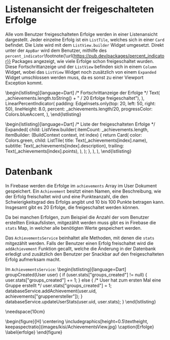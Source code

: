 # Listenansicht der freigeschalteten Erfolge

Alle vom Benutzer freigeschalteten Erfolge werden in einer Listenansicht dargestellt.
Jeder einzelne Erfolg ist ein `ListTile`, welches sich in einer `Card` befindet.
Die Liste wird mit dem `ListView.builder` Widget umgesetzt. Direkt unter der `AppBar` 
wird dem Benutzer, mithilfe des `percent_indicator`\footnote{\url{https://pub.dev/packages/percent_indicator}} 
Packages angezeigt, wie viele Erfolge schon freigeschaltet wurden. Diese 
Fortschrittanzeige und der `ListView` befinden sich in einem `Column` Widget, wobei 
das `ListView` Widget noch zusätzlich von einem `Expanded` Widget umschlossen werden muss,
da es sonst zu einer Viewport Exception kommt.

\begin{lstlisting}[language=Dart]
/* Fortschrittanzeige der Erfolge */
Text(
    _achievements.length.toString() + " / 20 Erfolge freigeschaltet"),
),
LinearPercentIndicator(
    padding: EdgeInsets.only(top: 20, left: 50, right: 50),
    lineHeight: 8.0,
    percent: _achievements.length/20,
    progressColor: Colors.blueAccent,
),
\end{lstlisting}

\begin{lstlisting}[language=Dart]
/* Liste der freigeschalteten Erfolge */
Expanded(
    child: ListView.builder(
        itemCount: _achievements.length,
        itemBuilder: (BuildContext context, int index) {
            return Card(
                color: Colors.green,
                child: ListTile(
                    title: Text(_achievements[index].name),
                    subtitle: Text(_achievements[index].description),
                    trailing: Text(_achievements[index].points),
                ),
            );
        },
    ),
),
\end{lstlisting}

# Datenbank

In Firebase werden die Erfolge im `achievements` Array im User Dokument gespeichert.
Ein `Achievement` besitzt einen Namen, eine Beschreibung, wie der Erfolg freischaltet wird
und eine Punkteanzahl, die den Schwierigkeitsgrad des Erfolgs angibt und 10 bis 100 Punkte betragen 
kann. Insgesamt gibt es 20 Erfolge, die freigeschaltet werden können. 

Da bei manchen Erfolgen, zum Beispiel die Anzahl der vom Benutzer erstellten Einkaufslisten, 
mitgezählt werden muss gibt es in Firebase die `stats` Map, in welcher alle benötigten Werte 
gespeichert werden. 

Das `AchievementsService` beinhaltet alle Methoden, mit denen die `stats` mitgezählt werden. Falls der 
Benutzer einen Erfolg freischaltet wird die `addAchievement` Funktion gecallt, welche die Änderung in der 
Datenbank erledigt und zusätzlich den Benutzer per Snackbar auf den freigeschalteten Erfolg aufmerksam macht.

Im `AchievementsService`:
\begin{lstlisting}[language=Dart]
groupCreated(User user) {
    if (user.stats["groups_created"] != null) {
      user.stats["groups_created"] += 1;
    } else {
      /* User hat zum ersten Mal eine Gruppe erstellt */
      user.stats["groups_created"] = 1;
      databaseService.addAchievement(user.uid, achievements["gruppenersteller"]);
    }
    databaseService.updateUserStats(user.uid, user.stats);
}
\end{lstlisting}

\needspace{10cm}

\begin{figure}[H]
\centering
\includegraphics[height=0.5\textheight, keepaspectratio]{images/kisi/AchievementsView.jpg}
\caption{Erfolge}
\label{erfolge}
\end{figure}